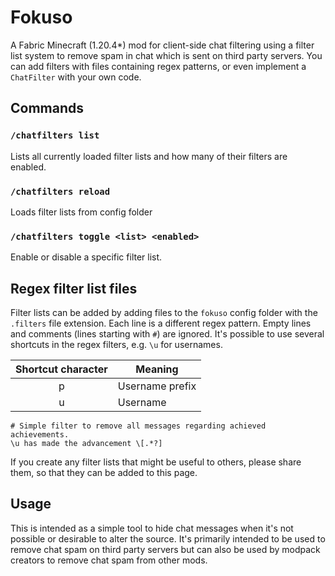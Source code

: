 # Fokuso

A Fabric Minecraft (1.20.4*) mod for client-side chat filtering using a filter list system to remove spam in chat which is sent on third party servers.
You can add filters with files containing regex patterns, or even implement a `ChatFilter` with your own code.

## Commands

### `/chatfilters list`

Lists all currently loaded filter lists and how many of their filters are enabled.

### `/chatfilters reload`

Loads filter lists from config folder

### `/chatfilters toggle <list> <enabled>`

Enable or disable a specific filter list.

## Regex filter list files

Filter lists can be added by adding files to the `fokuso` config folder with the `.filters` file extension.
Each line is a different regex pattern.
Empty lines and comments (lines starting with `#`) are ignored.
It's possible to use several shortcuts in the regex filters, e.g. `\u` for usernames.

| Shortcut character | Meaning                            |
|:------------------:|------------------------------------|
|         p          | Username prefix                    |
|         u          | Username                           |

```regexp
# Simple filter to remove all messages regarding achieved achievements.
\u has made the advancement \[.*?]
```

If you create any filter lists that might be useful to others, please share them, so that they can be added to this
page.

## Usage

This is intended as a simple tool to hide chat messages when it's not possible or desirable to alter the source.
It's primarily intended to be used to remove chat spam on third party servers but can also be used by modpack creators
to remove chat spam from other mods.

